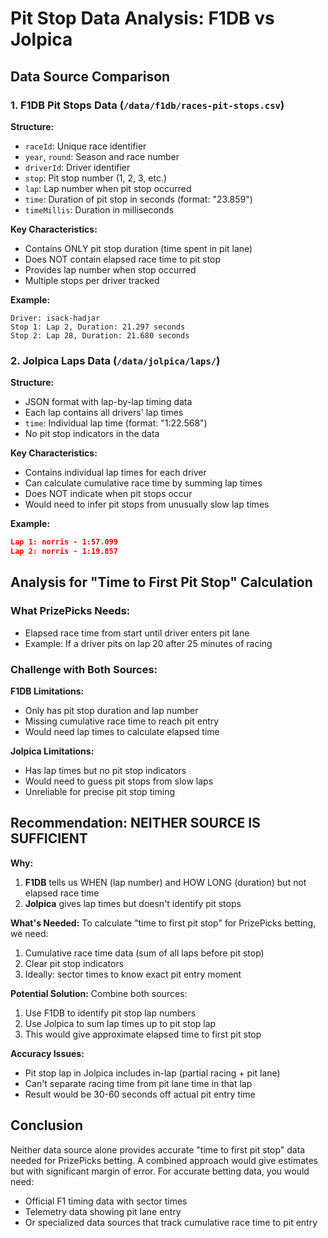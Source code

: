 # Pit Stop Data Analysis: F1DB vs Jolpica

## Data Source Comparison

### 1. F1DB Pit Stops Data (`/data/f1db/races-pit-stops.csv`)

**Structure:**
- `raceId`: Unique race identifier
- `year`, `round`: Season and race number
- `driverId`: Driver identifier
- `stop`: Pit stop number (1, 2, 3, etc.)
- `lap`: Lap number when pit stop occurred
- `time`: Duration of pit stop in seconds (format: "23.859")
- `timeMillis`: Duration in milliseconds

**Key Characteristics:**
- Contains ONLY pit stop duration (time spent in pit lane)
- Does NOT contain elapsed race time to pit stop
- Provides lap number when stop occurred
- Multiple stops per driver tracked

**Example:**
```
Driver: isack-hadjar
Stop 1: Lap 2, Duration: 21.297 seconds
Stop 2: Lap 28, Duration: 21.680 seconds
```

### 2. Jolpica Laps Data (`/data/jolpica/laps/`)

**Structure:**
- JSON format with lap-by-lap timing data
- Each lap contains all drivers' lap times
- `time`: Individual lap time (format: "1:22.568")
- No pit stop indicators in the data

**Key Characteristics:**
- Contains individual lap times for each driver
- Can calculate cumulative race time by summing lap times
- Does NOT indicate when pit stops occur
- Would need to infer pit stops from unusually slow lap times

**Example:**
```json
Lap 1: norris - 1:57.099
Lap 2: norris - 1:19.857
```

## Analysis for "Time to First Pit Stop" Calculation

### What PrizePicks Needs:
- Elapsed race time from start until driver enters pit lane
- Example: If a driver pits on lap 20 after 25 minutes of racing

### Challenge with Both Sources:

**F1DB Limitations:**
- Only has pit stop duration and lap number
- Missing cumulative race time to reach pit entry
- Would need lap times to calculate elapsed time

**Jolpica Limitations:**
- Has lap times but no pit stop indicators
- Would need to guess pit stops from slow laps
- Unreliable for precise pit stop timing

## Recommendation: NEITHER SOURCE IS SUFFICIENT

**Why:**
1. **F1DB** tells us WHEN (lap number) and HOW LONG (duration) but not elapsed race time
2. **Jolpica** gives lap times but doesn't identify pit stops

**What's Needed:**
To calculate "time to first pit stop" for PrizePicks betting, we need:
1. Cumulative race time data (sum of all laps before pit stop)
2. Clear pit stop indicators
3. Ideally: sector times to know exact pit entry moment

**Potential Solution:**
Combine both sources:
1. Use F1DB to identify pit stop lap numbers
2. Use Jolpica to sum lap times up to pit stop lap
3. This would give approximate elapsed time to first pit stop

**Accuracy Issues:**
- Pit stop lap in Jolpica includes in-lap (partial racing + pit lane)
- Can't separate racing time from pit lane time in that lap
- Result would be 30-60 seconds off actual pit entry time

## Conclusion

Neither data source alone provides accurate "time to first pit stop" data needed for PrizePicks betting. A combined approach would give estimates but with significant margin of error. For accurate betting data, you would need:
- Official F1 timing data with sector times
- Telemetry data showing pit lane entry
- Or specialized data sources that track cumulative race time to pit entry